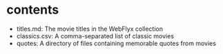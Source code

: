 
# contents

- titles.md: The movie titles in the WebFlyx collection
- classics.csv: A comma-separated list of classic movies
- quotes: A directory of files containing memorable quotes from movies


